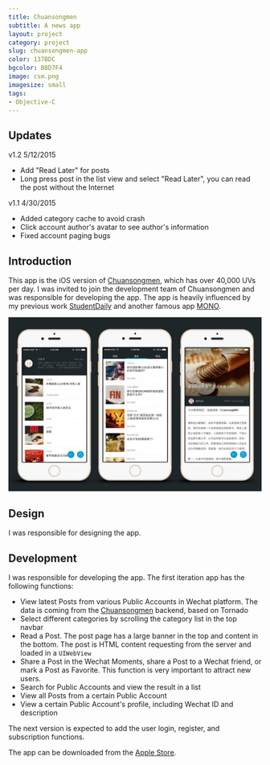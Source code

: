 ```yaml
---
title: Chuansongmen
subtitle: A news app
layout: project
category: project
slug: chuansongmen-app
color: 137BDC
bgcolor: B8D7F4
image: csm.png
imagesize: small
tags:
- Objective-C
---
```


## Updates

v1.2 5/12/2015

- Add "Read Later" for posts
- Long press post in the list view and select "Read Later", you can read the post without the Internet

v1.1 4/30/2015

- Added category cache to avoid crash
- Click account author's avatar to see author's information
- Fixed account paging bugs

## Introduction

This app is the iOS version of [Chuansongmen][1], which has over 40,000 UVs per day. I was invited to join the development team of Chuansongmen and was responsible for developing the app. The app is heavily influenced by my previous work [StudentDaily][2] and another famous app [MONO][3].

![](/images/csm.jpg)

## Design

I was responsible for designing the app.

## Development

I was responsible for developing the app. The first iteration app has the following functions:

- View latest Posts from various Public Accounts in Wechat platform. The data is coming from the [Chuansongmen][1] backend, based on Tornado
- Select different categories by scrolling the category list in the top navbar
- Read a Post. The post page has a large banner in the top and content in the bottom. The post is HTML content requesting from the server and loaded in a `UIWebView`
- Share a Post in the Wechat Moments, share a Post to a Wechat friend, or mark a Post as Favorite. This function is very important to attract new users.
- Search for Public Accounts and view the result in a list
- View all Posts from a certain Public Account
- View a certain Public Account's profile, including Wechat ID and description

The next version is expected to add the user login, register, and subscription functions.

The app can be downloaded from the [Apple Store][4].

[1]:http://chuansong.me
[2]:/2015/01/02/studentdaily-a-news-app.html
[3]:https://itunes.apple.com/cn/app/id902977856
[4]:https://itunes.apple.com/cn/app/chuan-song-men-wei-xin-gong/id969898148?ls=1&mt=8